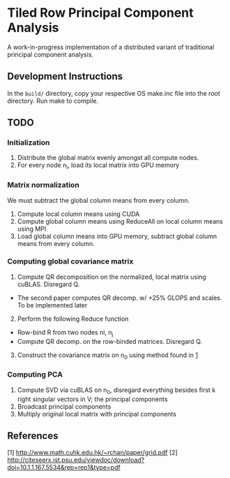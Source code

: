 # Tiled Row Principal Component Analysis
A work-in-progress implementation of a distributed variant of traditional principal component analysis.

## Development Instructions
In the `build/` directory, copy your respective OS make.inc file into the root directory. Run make to compile.

## TODO
### Initialization
1. Distribute the global matrix evenly amongst all compute nodes.
2. For every node n<sub>i</sub>, load its local matrix into GPU memory
### Matrix normalization
We must subtract the global column means from every column.
1. Compute local column means using CUDA
2. Compute global column means using ReduceAll on local column means using MPI
3. Load global column means into GPU memory, subtract global column means from every column.

### Computing global covariance matrix
1. Compute QR decomposition on the normalized, local matrix using cuBLAS. Disregard Q.
 - The second paper computes QR decomp. w/ +25% GLOPS and scales. To be implemented later
2. Perform the following Reduce function
 - Row-bind R from two nodes n</sub>i</sub>, n<sub>j</sub>
 - Compute QR decomp. on the row-binded matrices. Disregard Q.
3. Construct the covariance matrix on n<sub>0</sub> using method found in [1](http://www.math.cuhk.edu.hk/~rchan/paper/grid.pdf)

### Computing PCA
1. Compute SVD via cuBLAS on n<sub>0</sub>, disregard everything besides first k right singular vectors in V; the principal components
2. Broadcast principal components
3. Multiply original local matrix with principal components

## References
[1] http://www.math.cuhk.edu.hk/~rchan/paper/grid.pdf
[2] http://citeseerx.ist.psu.edu/viewdoc/download?doi=10.1.1.167.5534&rep=rep1&type=pdf
